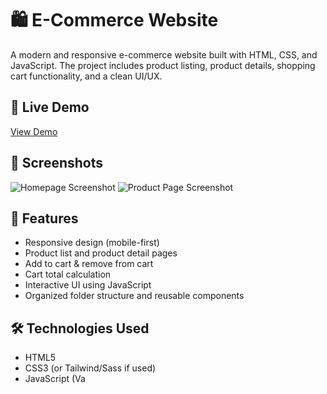 # 🛍️ E-Commerce Website

A modern and responsive e-commerce website built with HTML, CSS, and JavaScript. The project includes product listing, product details, shopping cart functionality, and a clean UI/UX.

## 🔗 Live Demo

[View Demo](#) <!-- Replace with your live site URL -->

## 📸 Screenshots

<!-- Add screenshots here if available -->
![Homepage Screenshot](screenshots/homepage.png)
![Product Page Screenshot](screenshots/product-page.png)

## 🚀 Features

- Responsive design (mobile-first)
- Product list and product detail pages
- Add to cart & remove from cart
- Cart total calculation
- Interactive UI using JavaScript
- Organized folder structure and reusable components

## 🛠️ Technologies Used

- HTML5
- CSS3 (or Tailwind/Sass if used)
- JavaScript (Va

